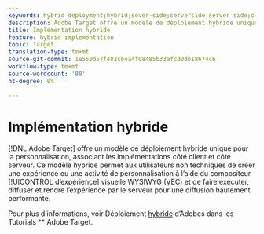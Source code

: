 ```yaml
---
keywords: hybrid deployment;hybrid;sever-side;serverside;server side;client-side;clientside;client side;hybrid implementation
description: Adobe Target offre un modèle de déploiement hybride unique pour la personnalisation, associant les implémentations côté client et côté serveur.
title: Implémentation hybride
feature: hybrid implementation
topic: Target
translation-type: tm+mt
source-git-commit: 1e550d57f482cb4a4f08485b33afcd0db18674c6
workflow-type: tm+mt
source-wordcount: '88'
ht-degree: 0%

---
```



# Implémentation hybride

[!DNL Adobe Target] offre un modèle de déploiement hybride unique pour la personnalisation, associant les implémentations côté client et côté serveur. Ce modèle hybride permet aux utilisateurs non techniques de créer une expérience ou une activité de personnalisation à l’aide du compositeur [!UICONTROL d’expérience] visuelle WYSIWYG (VEC) et de faire exécuter, diffuser et rendre l’expérience par le serveur pour une diffusion hautement performante.

Pour plus d’informations, voir Déploiement [hybride](https://docs.adobe.com/content/help/en/target-learn/tutorials/implementation/hybrid-deployment.html) d’Adobes dans les Tutorials ** Adobe Target.
